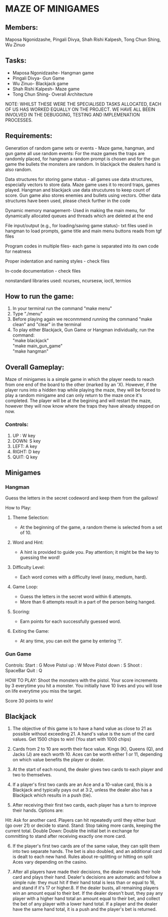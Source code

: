 # MAZE OF MINIGAMES

## Members:
Maposa Ngonidzashe, Pingali Divya, Shah Rishi Kalpesh, Tong Chun Shing, Wu Zinuo

## Tasks:
- Maposa Ngonidzashe- Hangman game 
- Pingali Divya- Gun Game
- Wu Zinuo- Blackjack game
- Shah Rishi Kalpesh- Maze game
- Tong Chun Shing- Overall Architecture

NOTE: WHILST THESE WERE THE SPECIALISED TASKS ALLOCATED, EACH OF US HAS WORKED EQUALLY ON THE PROJECT. WE HAVE ALL BEEIN INVOLVED IN THE DEBUGGING, TESTING AND IMPLEMENATION PROCESSES.

## Requirements:

Generation of random game sets or events - Maze game, hangman, and gun game all use random events: For the maze games the traps are randomly placed, for hangman a random prompt is chosen and for the gun game the bullets the monsters are random. In blackjack the dealers hand is also random.

Data structures for storing game status - all games use data structures, especially vectors to store data. Maze game uses it to record traps, games played. Hangman and blackjack use data strucutures to keep count of score. Gun game also stores enemies and bullets using vectors. Other data structures have been used, please check further in the code

Dynamic memory management- Used in making the main menu, for dynamically allocated queues and threads which are deleted at the end

File input/output (e.g., for loading/saving game status)- txt files used in hangman to load prompts, game title and main menu buttons reads from tgf files

Program codes in multiple files- each game is separated into its own code for neatness

Proper indentation and naming styles - check files

In-code documentation - check files

nonstandard libraries used: ncurses, ncursesw, ioctl, termios

## How to run the game:

1. In your terminal run the command "make menu"
2. Type "./menu"
3. Before playing again we reconmmend running the command "make clean" and "clear" in the terminal
4. To play either Blackjack, Gun Game or Hangman individually, run the command: <br>
   "make blackjack" <br>
   "make main_gun_game" <br>
   "make hangman"

## Overall Gameplay:
Maze of minigames is a simple game in which the player needs to reach from one end of the board to the other (marked by an 'X). However, if the player runs into a hidden trap while playing the maze, they will be forced to play a random minigame and can only return to the maze once it's completed. The player will be at the begining and will restart the maze, however they will now know where the traps they have already stepped on now.

### Controls:
1. UP :   W key
2. DOWN:  S key
3. LEFT:  A key
4. RIGHT: D key
5. QUIT:  Q key
## Minigames

### Hangman

Guess the letters in the secret codeword and keep them from the gallows!

How to Play:

1. Theme Selection:
   - At the beginning of the game, a random theme is selected from a set of 10.

2. Word and Hint:
   - A hint is provided to guide you. Pay attention; it might be the key to guessing the word!

3. Difficulty Level:
   - Each word comes with a difficulty level (easy, medium, hard).

4. Game Loop:
   - Guess the letters in the secret word within 6 attempts.
   - More than 6 attempts result in a part of the person being hanged.

5. Scoring:
   - Earn points for each successfully guessed word.

6. Exiting the Game:
   - At any time, you can exit the game by entering '!'.

### Gun Game

Controls:
Start : G
Move Pistol up : W
Move Pistol down : S
Shoot : SpaceBar
Quit : Q

HOW TO PLAY:
Shoot the monsters with the pistol. Your score increments by 3 everytime you hit a monster. You initially have 10 lives and you will lose on life everytime you miss the target.

Score 30 points to win!

## Blackjack

1. The objective of this game is to have a hand value as close to 21 as possible without exceeding 21. A hand's value is the sum of the card values. Get 1500 chips to win! (You start with 1000 chips)

2. Cards from 2 to 10 are worth their face value. Kings (K), Queens (Q), and Jacks (J) are each worth 10. Aces can be worth either 1 or 11, depending on which value benefits the player or dealer.

3. At the start of each round, the dealer gives two cards to each player and two to themselves.

4. If a player's first two cards are an Ace and a 10-value card, this is a Blackjack and typically pays out at 3:2, unless the dealer also has a Blackjack which results in a push (tie).

5. After receiving their first two cards, each player has a turn to improve their hands. Options are:

Hit: Ask for another card. Players can hit repeatedly until they either bust (go over 21) or decide to stand.
Stand: Stop taking more cards, keeping the current total.
Double Down: Double the initial bet in exchange for committing to stand after receiving exactly one more card.

6. If the player's first two cards are of the same value, they can split them into two separate hands. The bet is also doubled, and an additional card is dealt to each new hand. Rules about re-splitting or hitting on split Aces vary depending on the casino.

7. After all players have made their decisions, the dealer reveals their hole card and plays their hand. Dealer's decisions are automatic and follow a simple rule: they must hit if their hand total is less than or equal to 16, and stand if it's 17 or higher.8. If the dealer busts, all remaining players win an amount equal to their bet. If the dealer doesn't bust, they pay any player with a higher hand total an amount equal to their bet, and collect the bet of any player with a lower hand total. If a player and the dealer have the same hand total, it is a push and the player's bet is returned.



